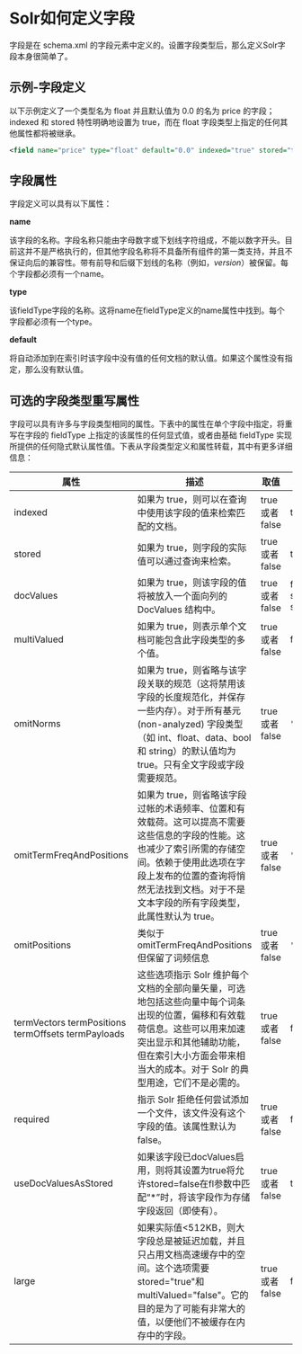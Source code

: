 # Solr如何定义字段 

字段是在 schema.xml 的字段元素中定义的。设置字段类型后，那么定义Solr字段本身很简单了。

## 示例-字段定义

以下示例定义了一个类型名为 float 并且默认值为 0.0 的名为 price 的字段；indexed 和 stored 特性明确地设置为 true，而在 float 字段类型上指定的任何其他属性都将被继承。

```xml
<field name="price" type="float" default="0.0" indexed="true" stored="true"/>
```

## 字段属性

字段定义可以具有以下属性：

**name**

该字段的名称。字段名称只能由字母数字或下划线字符组成，不能以数字开头。目前这并不是严格执行的，但其他字段名称将不具备所有组件的第一类支持，并且不保证向后的兼容性。带有前导和后缀下划线的名称（例如，_version_）被保留。每个字段都必须有一个name。

**type**

该fieldType字段的名称。这将name在fieldType定义的name属性中找到。每个字段都必须有一个type。  

**default**

将自动添加到在索引时该字段中没有值的任何文档的默认值。如果这个属性没有指定，那么没有默认值。  

## 可选的字段类型重写属性

字段可以具有许多与字段类型相同的属性。下表中的属性在单个字段中指定，将重写在字段的 fieldType 上指定的该属性的任何显式值，或者由基础 fieldType 实现所提供的任何隐式默认属性值。下表从字段类型定义和属性转载，其中有更多详细信息：

属性|描述|取值|隐含默认值
|---|--|--|--
indexed|如果为 true，则可以在查询中使用该字段的值来检索匹配的文档。|true 或者 false|true  
stored|如果为 true，则字段的实际值可以通过查询来检索。|true 或者 false|true
docValues|如果为 true，则该字段的值将被放入一个面向列的 DocValues 结构中。|true 或者 false|false sortMissingFirst / sortMissingLast|排序字段不存在时控制文档的位置。|true 或者 false|false
multiValued|如果为 true，则表示单个文档可能包含此字段类型的多个值。|true 或者 false|false
omitNorms|如果为 true，则省略与该字段关联的规范（这将禁用该字段的长度规范化，并保存一些内存）。对于所有基元 (non-analyzed) 字段类型（如 int、float、data、bool 和 string）的默认值均为true。只有全文字段或字段需要规范。|true 或者 false|*  
omitTermFreqAndPositions| 如果为 true，则省略该字段过帐的术语频率、位置和有效载荷。这可以提高不需要这些信息的字段的性能。这也减少了索引所需的存储空间。依赖于使用此选项在字段上发布的位置的查询将悄然无法找到文档。对于不是文本字段的所有字段类型，此属性默认为 true。|true 或者 false|*  
omitPositions|类似于omitTermFreqAndPositions但保留了词频信息|true 或者 false|*  
termVectors termPositions termOffsets termPayloads|这些选项指示 Solr 维护每个文档的全部向量矢量，可选地包括这些向量中每个词条出现的位置，偏移和有效载荷信息。这些可以用来加速突出显示和其他辅助功能，但在索引大小方面会带来相当大的成本。对于 Solr 的典型用途，它们不是必需的。|true 或者 false|false
required|指示 Solr 拒绝任何尝试添加一个文件，该文件没有这个字段的值。该属性默认为 false。|true 或者 false|false
useDocValuesAsStored|如果该字段已docValues启用，则将其设置为true将允许stored=false在fl参数中匹配“*”时，将该字段作为存储字段返回（即使有）。|true 或者 false|true  
large|如果实际值&lt;512KB，则大字段总是被延迟加载，并且只占用文档高速缓存中的空间。这个选项需要stored="true"和multiValued="false"。它的目的是为了可能有非常大的值，以便他们不被缓存在内存中的字段。|true 或者 false|false  
